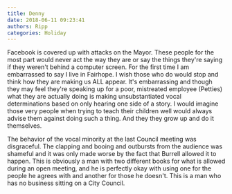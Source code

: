 ```yaml
---
title: Denny
date: 2018-06-11 09:23:41
authors: Ripp
categories: Holiday
---
```


 Facebook is covered up with attacks on the Mayor.  These people for the most part would never act the way they are or say the things they're saying if they weren't behind a computer screen.  For the first time I am embarrassed to say I live in Fairhope.  I wish those who do would stop and think how they are making us ALL appear.  It's embarrassing and though they may feel they're speaking up for a poor, mistreated employee (Petties) what they are actually doing is making unsubstantiated vocal determinations based on only hearing one side of a story.  I would imagine those very people when trying to teach their children well would always advise them against doing such a thing.  And they they grow up and do it themselves.

The behavior of the vocal minority at the last Council meeting was disgraceful.  The clapping and booing and outbursts from the audience was shameful and it was only made worse by the fact that Burrell allowed it to happen.  This is obviously a man with two different books for what is allowed during an open meeting, and he is perfectly okay with using one for the people he agrees with and another for those he doesn't.  This is a man who has no business sitting on a City Council.